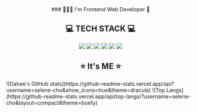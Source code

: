<div style="display: flex; flex-direction: column; align-items:center; justify-contents: center" >
  ### 👩🏻‍💻 I'm Frontend Web Developer 🌱



  ## 💻 TECH STACK 💻

  <div>
    <img src="https://img.shields.io/badge/html5-E34F26?style=for-the-badge&logo=html5&logoColor=white"> 
    <img src="https://img.shields.io/badge/css3-1572B6?style=for-the-badge&logo=css3&logoColor=white"> 
    <img src="https://img.shields.io/badge/styledcomponents-DB7093?style=for-the-badge&logo=styledcomponents&logoColor=white"> 
    <img src="https://img.shields.io/badge/sass-CC6699?style=for-the-badge&logo=sass&logoColor=white"> 
    <img src="https://img.shields.io/badge/javascript-F7DF1E?style=for-the-badge&logo=javascript&logoColor=white"> 
    <img src="https://img.shields.io/badge/react-61DAFB?style=for-the-badge&logo=react&logoColor=white"> 
  </div>


  ## ⭐️ It's ME ⭐️

  <div style="display: flex; flex-direction: column; align-items:center">
    ![Dahee's GitHub stats](https://github-readme-stats.vercel.app/api?username=selene-cho&show_icons=true&theme=dracula)
    ![Top Langs](https://github-readme-stats.vercel.app/api/top-langs/?username=selene-cho&layout=compact&theme=buefy)
  </div>
</div>

<!--
**selene-cho/selene-cho** is a ✨ _special_ ✨ repository because its `README.md` (this file) appears on your GitHub profile.

Here are some ideas to get you started:

- 🔭 I’m currently working on ...
- 🌱 I’m currently learning ...
- 👯 I’m looking to collaborate on ...
- 🤔 I’m looking for help with ...
- 💬 Ask me about ...
- 📫 How to reach me: ...
- 😄 Pronouns: ...
- ⚡ Fun fact: ...
-->
